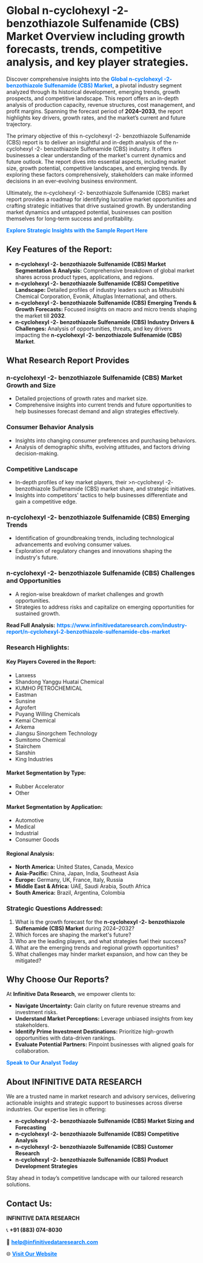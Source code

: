 <h1>Global n-cyclohexyl -2- benzothiazole Sulfenamide (CBS) Market Overview including growth forecasts, trends, competitive analysis, and key player strategies.</h1>
<p>
Discover comprehensive insights into the 
<a href="https://www.infinitivedataresearch.com/industry-report/n-cyclohexyl-2-benzothiazole-sulfenamide-cbs-market" rel="dofollow" style="color: #007BFF; text-decoration: none;"><strong>Global n-cyclohexyl -2- benzothiazole Sulfenamide (CBS) Market</strong></a>, a pivotal industry segment analyzed through its historical development, emerging trends, growth prospects, and competitive landscape. This report offers an in-depth analysis of production capacity, revenue structures, cost management, and profit margins. Spanning the forecast period of <strong>2024–2033</strong>, the report highlights key drivers, growth rates, and the market’s current and future trajectory.
</p>
<p>
The primary objective of this n-cyclohexyl -2- benzothiazole Sulfenamide (CBS) report is to deliver an insightful and in-depth analysis of the n-cyclohexyl -2- benzothiazole Sulfenamide (CBS) industry. It offers businesses a clear understanding of the market's current dynamics and future outlook. The report dives into essential aspects, including market size, growth potential, competitive landscapes, and emerging trends. By exploring these factors comprehensively, stakeholders can make informed decisions in an ever-evolving business environment.
</p>
<p>
Ultimately, the n-cyclohexyl -2- benzothiazole Sulfenamide (CBS) market report provides a roadmap for identifying lucrative market opportunities and crafting strategic initiatives that drive sustained growth. By understanding market dynamics and untapped potential, businesses can position themselves for long-term success and profitability.
</p>
<p>
<a href="https://www.infinitivedataresearch.com/request-sample/reportId=105683" style="color: #007BFF; text-decoration: none;"><strong>Explore Strategic Insights with the Sample Report Here</strong></a>
</p>

<h2>Key Features of the Report:</h2>
<ul>
<li><strong>n-cyclohexyl -2- benzothiazole Sulfenamide (CBS) Market Segmentation & Analysis:</strong> Comprehensive breakdown of global market shares across product types, applications, and regions.</li>
<li><strong>n-cyclohexyl -2- benzothiazole Sulfenamide (CBS) Competitive Landscape:</strong> Detailed profiles of industry leaders such as Mitsubishi Chemical Corporation, Evonik, Altuglas International, and others.</li>
<li><strong>n-cyclohexyl -2- benzothiazole Sulfenamide (CBS) Emerging Trends & Growth Forecasts:</strong> Focused insights on macro and micro trends shaping the market till <strong>2032</strong>.</li>
<li><strong>n-cyclohexyl -2- benzothiazole Sulfenamide (CBS) Industry Drivers & Challenges:</strong> Analysis of opportunities, threats, and key drivers impacting the <strong>n-cyclohexyl -2- benzothiazole Sulfenamide (CBS) Market</strong>.</li>
</ul>

<h2>What Research Report Provides</h2>
<h3>n-cyclohexyl -2- benzothiazole Sulfenamide (CBS) Market Growth and Size</h3>
<ul>
<li>Detailed projections of growth rates and market size.</li>
<li>Comprehensive insights into current trends and future opportunities to help businesses forecast demand and align strategies effectively.</li>
</ul>

<h3>Consumer Behavior Analysis</h3>
<ul>
<li>Insights into changing consumer preferences and purchasing behaviors.</li>
<li>Analysis of demographic shifts, evolving attitudes, and factors driving decision-making.</li>
</ul>

<h3>Competitive Landscape</h3>
<ul>
<li>In-depth profiles of key market players, their >n-cyclohexyl -2- benzothiazole Sulfenamide (CBS) market share, and strategic initiatives.</li>
<li>Insights into competitors' tactics to help businesses differentiate and gain a competitive edge.</li>
</ul>

<h3>n-cyclohexyl -2- benzothiazole Sulfenamide (CBS) Emerging Trends</h3>
<ul>
<li>Identification of groundbreaking trends, including technological advancements and evolving consumer values.</li>
<li>Exploration of regulatory changes and innovations shaping the industry's future.</li>
</ul>

<h3>n-cyclohexyl -2- benzothiazole Sulfenamide (CBS) Challenges and Opportunities</h3>
<ul>
<li>A region-wise breakdown of market challenges and growth opportunities.</li>
<li>Strategies to address risks and capitalize on emerging opportunities for sustained growth.</li>
</ul>
<p><strong>Read Full Analysis:</strong> <a href="https://www.infinitivedataresearch.com/industry-report/n-cyclohexyl-2-benzothiazole-sulfenamide-cbs-market" rel="dofollow" style="color: #007BFF; text-decoration: none;"><strong>https://www.infinitivedataresearch.com/industry-report/n-cyclohexyl-2-benzothiazole-sulfenamide-cbs-market</strong></a></p>
<h3>Research Highlights:</h3>
<h4>Key Players Covered in the Report:</h4>
<ul><li>Lanxess</li><li>Shandong Yanggu Huatai Chemical</li><li>KUMHO PETROCHEMICAL</li><li>Eastman</li><li>Sunsine</li><li>Agrofert</li><li>Puyang Willing Chemicals</li><li>Kemai Chemical</li><li>Arkema</li><li>Jiangsu Sinorgchem Technology</li><li>Sumitomo Chemical</li><li>Stairchem</li><li>Sanshin</li><li>King Industries</li></ul>
<h4>Market Segmentation by Type:</h4>
<ul><li>Rubber Accelerator</li><li>Other</li></ul>
<h4>Market Segmentation by Application:</h4>
<ul><li>Automotive</li><li>Medical</li><li>Industrial</li><li>Consumer Goods</li></ul>

<h4>Regional Analysis:</h4>
<ul>
<li><strong>North America:</strong> United States, Canada, Mexico</li>
<li><strong>Asia-Pacific:</strong> China, Japan, India, Southeast Asia</li>
<li><strong>Europe:</strong> Germany, UK, France, Italy, Russia</li>
<li><strong>Middle East & Africa:</strong> UAE, Saudi Arabia, South Africa</li>
<li><strong>South America:</strong> Brazil, Argentina, Colombia</li>
</ul>

<h3>Strategic Questions Addressed:</h3>
<ol>
<li>What is the growth forecast for the <strong>n-cyclohexyl -2- benzothiazole Sulfenamide (CBS) Market</strong> during 2024–2032?</li>
<li>Which forces are shaping the market's future?</li>
<li>Who are the leading players, and what strategies fuel their success?</li>
<li>What are the emerging trends and regional growth opportunities?</li>
<li>What challenges may hinder market expansion, and how can they be mitigated?</li>
</ol>

<h2>Why Choose Our Reports?</h2>
<p>At <strong>Infinitive Data Research</strong>, we empower clients to:</p>
<ul>
<li><strong>Navigate Uncertainty:</strong> Gain clarity on future revenue streams and investment risks.</li>
<li><strong>Understand Market Perceptions:</strong> Leverage unbiased insights from key stakeholders.</li>
<li><strong>Identify Prime Investment Destinations:</strong> Prioritize high-growth opportunities with data-driven rankings.</li>
<li><strong>Evaluate Potential Partners:</strong> Pinpoint businesses with aligned goals for collaboration.</li>
</ul>
<p><a href="https://www.infinitivedataresearch.com/industry-report/n-cyclohexyl-2-benzothiazole-sulfenamide-cbs-market" rel="dofollow" style="color: #007BFF; text-decoration: none;"><strong>Speak to Our Analyst Today</strong></a></p>

<h2>About INFINITIVE DATA RESEARCH</h2>
<p>We are a trusted name in market research and advisory services, delivering actionable insights and strategic support to businesses across diverse industries. Our expertise lies in offering:</p>
<ul>
<li><strong>n-cyclohexyl -2- benzothiazole Sulfenamide (CBS) Market Sizing and Forecasting</strong></li>
<li><strong>n-cyclohexyl -2- benzothiazole Sulfenamide (CBS) Competitive Analysis</strong></li>
<li><strong>n-cyclohexyl -2- benzothiazole Sulfenamide (CBS) Customer Research</strong></li>
<li><strong>n-cyclohexyl -2- benzothiazole Sulfenamide (CBS) Product Development Strategies</strong></li>
</ul>
<p>Stay ahead in today’s competitive landscape with our tailored research solutions.</p>

<h2>Contact Us:</h2>
<p><strong>INFINITIVE DATA RESEARCH</strong></p>
<p>📞 <strong>+91 (883) 074-8030</strong></p>
<p>📧 <strong><a href="mailto:help@infinitivedataresearch.com" style="color: #007BFF;">help@infinitivedataresearch.com</a></strong></p>
<p>🌐 <strong><a href="https://www.infinitivedataresearch.com" rel="dofollow" style="color: #007BFF;">Visit Our Website</a></strong></p>